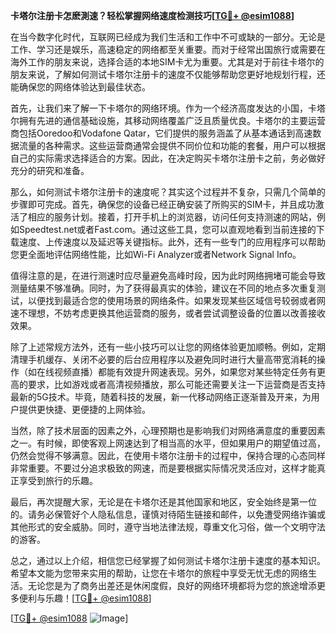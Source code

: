 **卡塔尔注册卡怎麽測速？轻松掌握网络速度检测技巧[[TG💪+ @esim1088](https://t.me/s/esim1088)]**

在当今数字化时代，互联网已经成为我们生活和工作中不可或缺的一部分。无论是工作、学习还是娱乐，高速稳定的网络都至关重要。而对于经常出国旅行或需要在海外工作的朋友来说，选择合适的本地SIM卡尤为重要。尤其是对于前往卡塔尔的朋友来说，了解如何测试卡塔尔注册卡的速度不仅能够帮助您更好地规划行程，还能确保您的网络体验达到最佳状态。

首先，让我们来了解一下卡塔尔的网络环境。作为一个经济高度发达的小国，卡塔尔拥有先进的通信基础设施，其移动网络覆盖广泛且质量优良。卡塔尔的主要运营商包括Ooredoo和Vodafone Qatar，它们提供的服务涵盖了从基本通话到高速数据流量的各种需求。这些运营商通常会提供不同价位和功能的套餐，用户可以根据自己的实际需求选择适合的方案。因此，在决定购买卡塔尔注册卡之前，务必做好充分的研究和准备。

那么，如何测试卡塔尔注册卡的速度呢？其实这个过程并不复杂，只需几个简单的步骤即可完成。首先，确保您的设备已经正确安装了所购买的SIM卡，并且成功激活了相应的服务计划。接着，打开手机上的浏览器，访问任何支持测速的网站，例如Speedtest.net或者Fast.com。通过这些工具，您可以直观地看到当前连接的下载速度、上传速度以及延迟等关键指标。此外，还有一些专门的应用程序可以帮助您更全面地评估网络性能，比如Wi-Fi Analyzer或者Network Signal Info。

值得注意的是，在进行测速时应尽量避免高峰时段，因为此时网络拥堵可能会导致测量结果不够准确。同时，为了获得最真实的体验，建议在不同的地点多次重复测试，以便找到最适合您的使用场景的网络条件。如果发现某些区域信号较弱或者网速不理想，不妨考虑更换其他运营商的服务，或者尝试调整设备的位置以改善接收效果。

除了上述常规方法外，还有一些小技巧可以让您的网络体验更加顺畅。例如，定期清理手机缓存、关闭不必要的后台应用程序以及避免同时进行大量高带宽消耗的操作（如在线视频直播）都能有效提升网速表现。另外，如果您对某些特定任务有更高的要求，比如游戏或者高清视频播放，那么可能还需要关注一下运营商是否支持最新的5G技术。毕竟，随着科技的发展，新一代移动网络正逐渐普及开来，为用户提供更快捷、更便捷的上网体验。

当然，除了技术层面的因素之外，心理预期也是影响我们对网络满意度的重要因素之一。有时候，即使客观上网速达到了相当高的水平，但如果用户的期望值过高，仍然会觉得不够满意。因此，在使用卡塔尔注册卡的过程中，保持合理的心态同样非常重要。不要过分追求极致的网速，而是要根据实际情况灵活应对，这样才能真正享受到旅行的乐趣。

最后，再次提醒大家，无论是在卡塔尔还是其他国家和地区，安全始终是第一位的。请务必保管好个人隐私信息，谨慎对待陌生链接和邮件，以免遭受网络诈骗或其他形式的安全威胁。同时，遵守当地法律法规，尊重文化习俗，做一个文明守法的游客。

总之，通过以上介绍，相信您已经掌握了如何测试卡塔尔注册卡速度的基本知识。希望本文能为您带来实用的帮助，让您在卡塔尔的旅程中享受无忧无虑的网络生活。无论您是为了商务出差还是休闲度假，良好的网络环境都将为您的旅途增添更多便利与乐趣！[[TG💪+ @esim1088](https://t.me/s/esim1088)]

[[TG💪+ @esim1088](https://t.me/s/esim1088) ![Image](https://i.postimg.cc/4NQfJmqS/Snipaste-2025-05-13-00-14-12.png)]